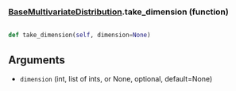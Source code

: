 ### [BaseMultivariateDistribution](BaseMultivariateDistribution.md).take_dimension (function)


```py

def take_dimension(self, dimension=None)

```



Arguments
----------
* `dimension` (int, list of ints, or None, optional, default=None)

